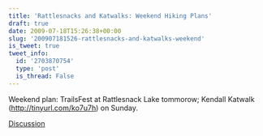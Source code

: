 ```yaml
---
title: 'Rattlesnacks and Katwalks: Weekend Hiking Plans'
draft: true
date: 2009-07-18T15:26:38+00:00
slug: '200907181526-rattlesnacks-and-katwalks-weekend'
is_tweet: true
tweet_info:
  id: '2703870754'
  type: 'post'
  is_thread: False
---
```




Weekend plan: TrailsFest at Rattlesnack Lake tommorow; Kendall Katwalk (http://tinyurl.com/ko7u7h) on Sunday.

[Discussion](https://x.com/sytelus/status/2703870754)
